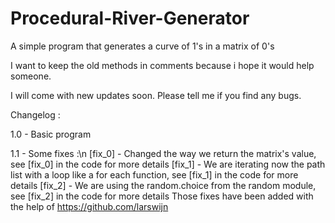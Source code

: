 # Procedural-River-Generator
A simple program that generates a curve of 1's in a matrix of 0's

I want to keep the old methods in comments because i hope it would help someone.

I will come with new updates soon.
Please tell me if you find any bugs.

Changelog :

1.0 - Basic program

1.1 - Some fixes :\n
[fix_0] - Changed the way we return the matrix's value, see [fix_0] in the code for more details
[fix_1] - We are iterating now the path list with a loop like a for each function, see [fix_1] in the code for more details
[fix_2] - We are using the random.choice from the random module, see [fix_2] in the code for more details
Those fixes have been added with the help of https://github.com/larswijn
